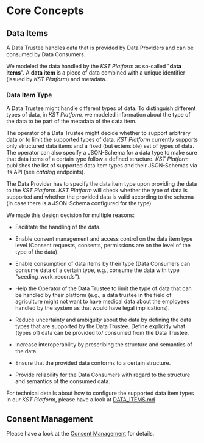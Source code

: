 # Core Concepts

## Data Items

A Data Trustee handles data that is provided by Data Providers and can be consumed by Data Consumers.

We modeled the data handled by the  _KST Platform_  as so-called "**data items**". A  **data item**  is a piece of data combined with a unique identifier (issued by  _KST Platform_) and metadata.

### Data Item Type

A Data Trustee might handle different types of data. To distinguish different types of data, in  _KST Platform,_ we modeled information about the type of the data to be part of the metadata of the data item.

The operator of a Data Trustee might decide whether to support arbitrary data or to limit the supported types of data.  _KST Platform_ currently supports only structured data items and a fixed (but extensible) set of types of data. The operator can also specify a JSON-Schema for a data type to make sure that data items of a certain type follow a defined structure.  _KST Platform_  publishes the list of supported data item types and their JSON-Schemas via its API (see  _catalog_  endpoints).

The Data Provider has to specify the data item type upon providing the data to the  _KST Platform_.  _KST Platform_  will check whether the type of data is supported and whether the provided data is valid according to the schema (in case there is a JSON-Schema configured for the type).

We made this design decision for multiple reasons:

- Facilitate the handling of the data.
- Enable consent management and access control on the data item type level (Consent requests, consents, permissions are on the level of the type of the data).  

- Enable consumption of data items by their type (Data Consumers can consume data of a certain type, e.g., consume the data with type "seeding_work_records").  

- Help the Operator of the Data Trustee to limit the type of data that can be handled by their platform (e.g., a data trustee in the field of agriculture might not want to have medical data about the employees handled by the system as that would have legal implications).
- Reduce uncertainty and ambiguity about the data by defining the data types that are supported by the Data Trustee. Define explicitly what (types of) data can be provided to/ consumed from the Data Trustee.
- Increase interoperability by prescribing the structure and semantics of the data.
- Ensure that the provided data conforms to a certain structure.
- Provide reliability for the Data Consumers with regard to the structure and semantics of the consumed data.

For technical details about how to configure the supported data item types in our _KST Platform_, please have a look at  [DATA_ITEMS.md](<https://github.com/Fraunhofer-IESE/KickStartTrustee/blob/main/src/kst-platform/docs/DATA_ITEMS.md>)

## Consent Management

Please have a look at the [Consent Management](<../../Quality Concepts/Security/Consent Management/>) for details.
